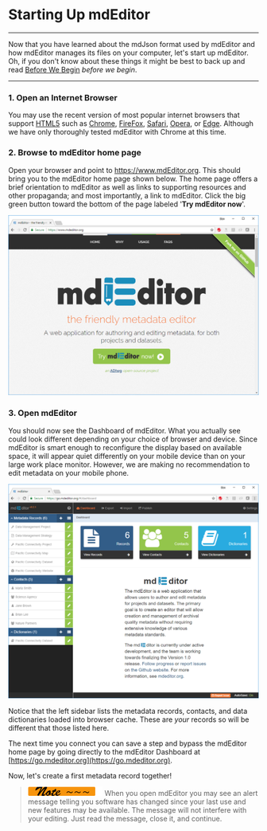 # Starting Up mdEditor
---
Now that you have learned about the mdJson format used by mdEditor and how mdEditor manages its files on your computer, let's start up mdEditor. Oh, if you don't know about these things it might be best to back up and read [Before We Begin](before-we-begin.md) *before we begin*.

---
### 1. Open an Internet Browser
You may use the recent version of most popular internet browsers that support [HTML5](https://developer.mozilla.org/en-US/docs/Web/Guide/HTML/HTML5) such as [Chrome](https://www.google.com/chrome/), [FireFox](https://www.mozilla.org/en-US/firefox/), [Safari](https://www.apple.com/safari/), [Opera](https://www.opera.com/), or [Edge](https://www.microsoft.com/en-us/windows/microsoft-edge).  Although we have only thoroughly tested mdEditor with Chrome at this time. 

### 2. Browse to mdEditor home page
Open your browser and point to https://www.mdEditor.org. This should bring you to the mdEditor home page shown below. The home page offers a brief orientation to mdEditor as well as links to supporting resources and other propaganda; and most importantly, a link to mdEditor.  Click the big green button toward the bottom of the page labeled '**Try mdEditor now**'.

![](assets/homeScreen.png) 

### 3. Open mdEditor
You should now see the Dashboard of mdEditor.  What you actually see could look different depending on your choice of browser and device.  Since mdEditor is smart enough to reconfigure the display based on available space, it will appear quiet differently on your mobile device than on your large work place monitor.  However, we are making no recommendation to edit metadata on your mobile phone.  
 
![](assets/dashboard.png)

Notice that the left sidebar lists the metadata records, contacts, and data dictionaries loaded into browser cache.  These are *your* records so will be different that those listed here.  

The next time you connect you can save a step and bypass the mdEditor home page by going directly to the mdEditor Dashboard at [https://go.mdeditor.org](https://go.mdeditor.org).  

Now, let's create a first metadata record together!

>![](assets/smaller-note.png) When you open mdEditor you may see an alert message telling you software has changed since your last use and new features may be available.  The message will not interfere with your editing.  Just read the message, close it, and continue. 

